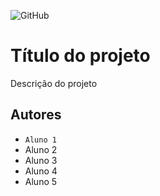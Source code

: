 ![GitHub](https://img.shields.io/github/license/thypedy/2emia-projeto)
# Título do projeto
Descrição do projeto
## Autores
- ` Aluno 1 `
- Aluno 2
- Aluno 3
- Aluno 4
- Aluno 5

